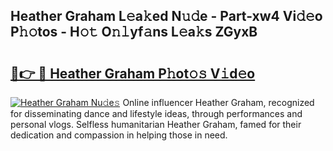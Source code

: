 ## Heather Graham L𝚎a𝚔ed N𝚞𝚍e - Part-xw4 Vi𝚍𝚎o P𝚑𝚘tos - H𝚘𝚝 O𝚗𝚕yf𝚊ns L𝚎a𝚔s ZGyxB

# <h2><a href="http://kf3a07.oniu.top/?m=Heather+Graham">🔗👉 🔴 Heather Graham P𝚑ot𝚘𝚜 V𝚒d𝚎o</a></h2>

[![Heather Graham Nu𝚍e𝚜](https://i.imgur.com/0qMVB7G.gif)](http://kf3a07.oniu.top/?m=Heather+Graham)
Online influencer Heather Graham, recognized for disseminating dance and lifestyle ideas, through performances and personal vlogs. Selfless humanitarian Heather Graham, famed for their dedication and compassion in helping those in need.  
